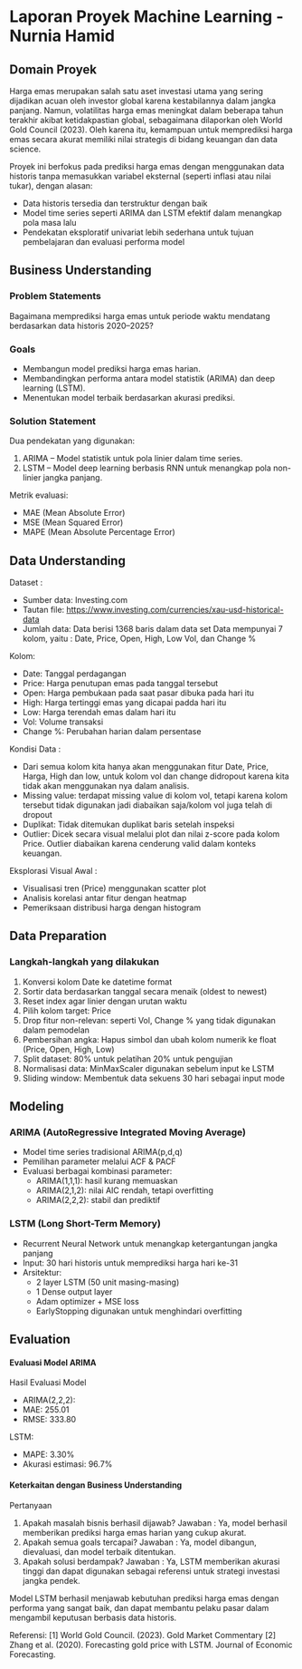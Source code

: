 # Laporan Proyek Machine Learning - Nurnia Hamid 

## Domain Proyek

Harga emas merupakan salah satu aset investasi utama yang sering dijadikan acuan oleh investor global karena kestabilannya dalam jangka panjang. Namun, volatilitas harga emas meningkat dalam beberapa tahun terakhir akibat ketidakpastian global, sebagaimana dilaporkan oleh World Gold Council (2023). Oleh karena itu, kemampuan untuk memprediksi harga emas secara akurat memiliki nilai strategis di bidang keuangan dan data science.

Proyek ini berfokus pada prediksi harga emas dengan menggunakan data historis tanpa memasukkan variabel eksternal (seperti inflasi atau nilai tukar), dengan alasan:
- Data historis tersedia dan terstruktur dengan baik
- Model time series seperti ARIMA dan LSTM efektif dalam menangkap pola masa lalu
- Pendekatan eksploratif univariat lebih sederhana untuk tujuan pembelajaran dan evaluasi performa model

## Business Understanding
### Problem Statements
Bagaimana memprediksi harga emas untuk periode waktu mendatang berdasarkan data historis 2020–2025?
### Goals 
- Membangun model prediksi harga emas harian.
- Membandingkan performa antara model statistik (ARIMA) dan deep learning (LSTM).
- Menentukan model terbaik berdasarkan akurasi prediksi.
### Solution Statement
Dua pendekatan yang digunakan:
1. ARIMA – Model statistik untuk pola linier dalam time series.
1. LSTM – Model deep learning berbasis RNN untuk menangkap pola non-linier jangka panjang.

Metrik evaluasi:
- MAE (Mean Absolute Error)
- MSE (Mean Squared Error)
- MAPE (Mean Absolute Percentage Error)

## Data Understanding

Dataset : 
- Sumber data: Investing.com
- Tautan file: https://www.investing.com/currencies/xau-usd-historical-data
- Jumlah data: 
Data berisi 1368 baris dalam data set
Data mempunyai 7 kolom, yaitu : Date, Price, Open, High, Low Vol, dan Change %

Kolom:
- Date: Tanggal perdagangan 
- Price: Harga penutupan emas pada tanggal tersebut 
- Open: Harga pembukaan pada saat pasar dibuka pada hari itu 
- High: Harga tertinggi emas yang dicapai padda hari itu 
- Low: Harga terendah emas dalam hari itu
- Vol: Volume transaksi
- Change %: Perubahan harian dalam persentase

Kondisi Data :
- Dari semua kolom kita hanya akan menggunakan fitur Date, Price, Harga, High dan low, untuk kolom vol dan change didropout karena kita tidak akan menggunakan nya dalam analisis. 
- Missing value: terdapat missing value di kolom vol, tetapi karena kolom tersebut tidak digunakan jadi diabaikan saja/kolom vol juga telah di dropout 
- Duplikat: Tidak ditemukan duplikat baris setelah inspeksi
- Outlier: Dicek secara visual melalui plot dan nilai z-score pada kolom Price. Outlier diabaikan karena cenderung valid dalam konteks keuangan.

Eksplorasi Visual Awal : 
- Visualisasi tren (Price) menggunakan scatter plot
- Analisis korelasi antar fitur dengan heatmap
- Pemeriksaan distribusi harga dengan histogram

## Data Preparation
### Langkah-langkah yang dilakukan 
1. Konversi kolom Date ke datetime format
2. Sortir data berdasarkan tanggal secara menaik (oldest to newest)
3. Reset index agar linier dengan urutan waktu
4. Pilih kolom target: Price
5. Drop fitur non-relevan: seperti Vol, Change % yang tidak digunakan dalam pemodelan
6. Pembersihan angka: Hapus simbol dan ubah kolom numerik ke float (Price, Open, High, Low)
7. Split dataset:
80% untuk pelatihan
20% untuk pengujian
8. Normalisasi data: MinMaxScaler digunakan sebelum input ke LSTM
9. Sliding window: Membentuk data sekuens 30 hari sebagai input mode

## Modeling
### ARIMA (AutoRegressive Integrated Moving Average)
- Model time series tradisional ARIMA(p,d,q)
- Pemilihan parameter melalui ACF & PACF
- Evaluasi berbagai kombinasi parameter:
   - ARIMA(1,1,1): hasil kurang memuaskan
   - ARIMA(2,1,2): nilai AIC rendah, tetapi overfitting
   - ARIMA(2,2,2): stabil dan prediktif

### LSTM (Long Short-Term Memory)
- Recurrent Neural Network untuk menangkap ketergantungan jangka panjang
- Input: 30 hari historis untuk memprediksi harga hari ke-31
- Arsitektur:
   - 2 layer LSTM (50 unit masing-masing)
   - 1 Dense output layer
   - Adam optimizer + MSE loss
   - EarlyStopping digunakan untuk menghindari overfitting


## Evaluation
#### Evaluasi Model ARIMA 
Hasil Evaluasi Model
- ARIMA(2,2,2):
- MAE: 255.01
- RMSE: 333.80

LSTM:
- MAPE: 3.30%
- Akurasi estimasi: 96.7%

#### Keterkaitan dengan Business Understanding

Pertanyaan
1. Apakah masalah bisnis berhasil dijawab?
Jawaban : Ya, model berhasil memberikan prediksi harga emas harian yang cukup akurat.
2. Apakah semua goals tercapai?
Jawaban : Ya, model dibangun, dievaluasi, dan model terbaik ditentukan.
3. Apakah solusi berdampak?
Jawaban : Ya, LSTM memberikan akurasi tinggi dan dapat digunakan sebagai referensi untuk strategi investasi jangka pendek.

Model LSTM berhasil menjawab kebutuhan prediksi harga emas dengan performa yang sangat baik, dan dapat membantu pelaku pasar dalam mengambil keputusan berbasis data historis.


Referensi:
[1] World Gold Council. (2023). Gold Market Commentary
[2] Zhang et al. (2020). Forecasting gold price with LSTM. Journal of Economic Forecasting.
